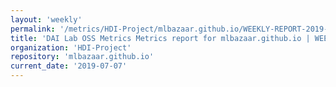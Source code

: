 ```yaml
---
layout: 'weekly'
permalink: '/metrics/HDI-Project/mlbazaar.github.io/WEEKLY-REPORT-2019-07-07'
title: 'DAI Lab OSS Metrics Metrics report for mlbazaar.github.io | WEEKLY-REPORT-2019-07-07'
organization: 'HDI-Project'
repository: 'mlbazaar.github.io'
current_date: '2019-07-07'
---
```

